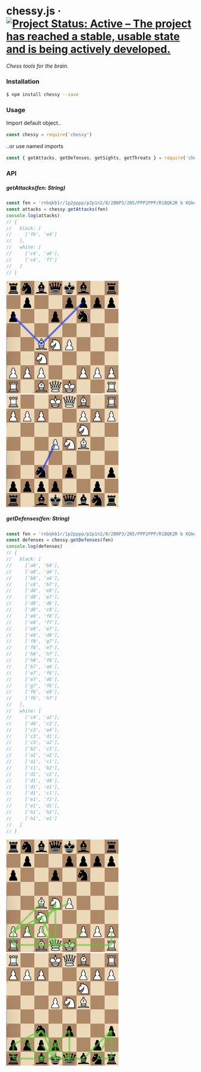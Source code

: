 # chessy.js &middot; [![Project Status: Active – The project has reached a stable, usable state and is being actively developed.](https://www.repostatus.org/badges/latest/active.svg)](https://www.repostatus.org/#active)
*Chess tools for the brain.*

### Installation
```sh
$ npm install chessy --save
```

### Usage
Import default object..
```js
const chessy = require('chessy')
```

..or use named imports
```js
const { getAttacks, getDefenses, getSights, getThreats } = require('chessy')
```

### API
##### getAttacks(fen: String)
```js
const fen = 'rnbqkb1r/1p2pppp/p2p1n2/8/2BNP3/2N5/PPP2PPP/R1BQK2R b KQkq - 0 1'
const attacks = chessy.getAttacks(fen)
console.log(attacks)
// {
//   black: [
//     ['f6', 'e4']
//   ],
//   white: [
//     ['c4', 'a6'],
//     ['c4', 'f7']
//   ]
// }
```
<img src="https://github.com/lropero/lichessy/blob/master/thumbnails/chessy-attacks-white.png" width="300">&nbsp;<img src="https://github.com/lropero/lichessy/blob/master/thumbnails/chessy-attacks-black.png" width="300">

##### getDefenses(fen: String)
```js
const fen = 'rnbqkb1r/1p2pppp/p2p1n2/8/2BNP3/2N5/PPP2PPP/R1BQK2R b KQkq - 0 1'
const defenses = chessy.getDefenses(fen)
console.log(defenses)
// {
//   black: [
//     ['a8', 'b8'],
//     ['a8', 'a6'],
//     ['b8', 'a6'],
//     ['c8', 'b7'],
//     ['d8', 'e8'],
//     ['d8', 'e7'],
//     ['d8', 'd6'],
//     ['d8', 'c8'],
//     ['e8', 'f8'],
//     ['e8', 'f7'],
//     ['e8', 'e7'],
//     ['e8', 'd8'],
//     ['f8', 'g7'],
//     ['f8', 'e7'],
//     ['h8', 'h7'],
//     ['h8', 'f8'],
//     ['b7', 'a6'],
//     ['e7', 'f6'],
//     ['e7', 'd6'],
//     ['g7', 'f6'],
//     ['f6', 'e8'],
//     ['f6', 'h7']
//   ],
//   white: [
//     ['c4', 'a2'],
//     ['d4', 'c2'],
//     ['c3', 'e4'],
//     ['c3', 'd1'],
//     ['c3', 'a2'],
//     ['b2', 'c3'],
//     ['a1', 'a2'],
//     ['a1', 'c1'],
//     ['c1', 'b2'],
//     ['d1', 'c2'],
//     ['d1', 'd4'],
//     ['d1', 'e1'],
//     ['d1', 'c1'],
//     ['e1', 'f2'],
//     ['e1', 'd1'],
//     ['h1', 'h2'],
//     ['h1', 'e1']
//   ]
// }
```
<img src="https://github.com/lropero/lichessy/blob/master/thumbnails/chessy-defenses-white.png" width="300">&nbsp;<img src="https://github.com/lropero/lichessy/blob/master/thumbnails/chessy-defenses-black.png" width="300">
